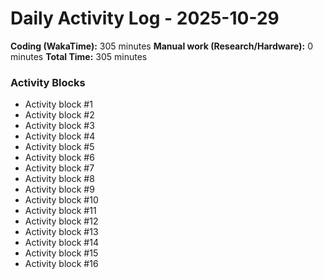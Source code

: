 # Daily Activity Log - 2025-10-29

**Coding (WakaTime):** 305 minutes
**Manual work (Research/Hardware):** 0 minutes
**Total Time:** 305 minutes

### Activity Blocks
- Activity block #1
- Activity block #2
- Activity block #3
- Activity block #4
- Activity block #5
- Activity block #6
- Activity block #7
- Activity block #8
- Activity block #9
- Activity block #10
- Activity block #11
- Activity block #12
- Activity block #13
- Activity block #14
- Activity block #15
- Activity block #16
